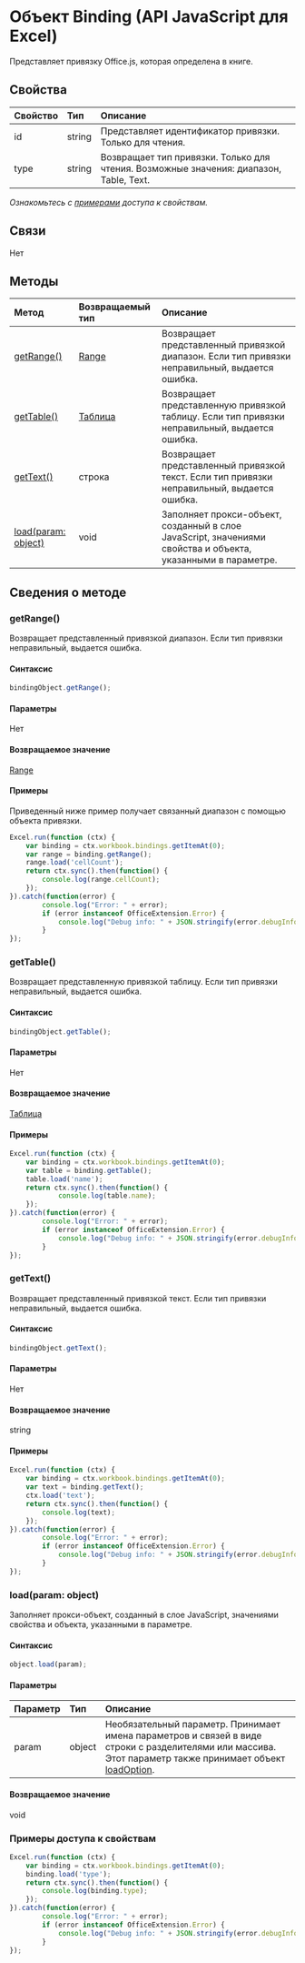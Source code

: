﻿# Объект Binding (API JavaScript для Excel)

Представляет привязку Office.js, которая определена в книге.

## Свойства

| Свойство     | Тип   |Описание
|:---------------|:--------|:----------|
|id|string|Представляет идентификатор привязки. Только для чтения.|
|type|string|Возвращает тип привязки. Только для чтения. Возможные значения: диапазон, Table, Text.|

_Ознакомьтесь с [примерами](#примерами) доступа к свойствам._

## Связи
Нет


## Методы

| Метод           | Возвращаемый тип    |Описание|
|:---------------|:--------|:----------|
|[getRange()](#getrange)|[Range](range.md)|Возвращает представленный привязкой диапазон. Если тип привязки неправильный, выдается ошибка.|
|[getTable()](#gettable)|[Таблица](table.md)|Возвращает представленную привязкой таблицу. Если тип привязки неправильный, выдается ошибка.|
|[getText()](#gettext)|строка|Возвращает представленный привязкой текст. Если тип привязки неправильный, выдается ошибка.|
|[load(param: object)](#loadparam-object)|void|Заполняет прокси-объект, созданный в слое JavaScript, значениями свойства и объекта, указанными в параметре.|

## Сведения о методе


### getRange()
Возвращает представленный привязкой диапазон. Если тип привязки неправильный, выдается ошибка.

#### Синтаксис
```js
bindingObject.getRange();
```

#### Параметры
Нет

#### Возвращаемое значение
[Range](range.md)

#### Примеры
Приведенный ниже пример получает связанный диапазон с помощью объекта привязки.

```js
Excel.run(function (ctx) { 
    var binding = ctx.workbook.bindings.getItemAt(0);
    var range = binding.getRange();
    range.load('cellCount');
    return ctx.sync().then(function() {
        console.log(range.cellCount);
    });
}).catch(function(error) {
        console.log("Error: " + error);
        if (error instanceof OfficeExtension.Error) {
            console.log("Debug info: " + JSON.stringify(error.debugInfo));
        }
});
```


### getTable()
Возвращает представленную привязкой таблицу. Если тип привязки неправильный, выдается ошибка.

#### Синтаксис
```js
bindingObject.getTable();
```

#### Параметры
Нет

#### Возвращаемое значение
[Таблица](table.md)

#### Примеры
```js
Excel.run(function (ctx) { 
    var binding = ctx.workbook.bindings.getItemAt(0);
    var table = binding.getTable();
    table.load('name');
    return ctx.sync().then(function() {
            console.log(table.name);
    });
}).catch(function(error) {
        console.log("Error: " + error);
        if (error instanceof OfficeExtension.Error) {
            console.log("Debug info: " + JSON.stringify(error.debugInfo));
        }
});
```


### getText()
Возвращает представленный привязкой текст. Если тип привязки неправильный, выдается ошибка.

#### Синтаксис
```js
bindingObject.getText();
```

#### Параметры
Нет

#### Возвращаемое значение
string

#### Примеры

```js
Excel.run(function (ctx) { 
    var binding = ctx.workbook.bindings.getItemAt(0);
    var text = binding.getText();
    ctx.load('text');
    return ctx.sync().then(function() {
        console.log(text);
    });
}).catch(function(error) {
        console.log("Error: " + error);
        if (error instanceof OfficeExtension.Error) {
            console.log("Debug info: " + JSON.stringify(error.debugInfo));
        }
});
```


### load(param: object)
Заполняет прокси-объект, созданный в слое JavaScript, значениями свойства и объекта, указанными в параметре.

#### Синтаксис
```js
object.load(param);
```

#### Параметры
| Параметр    | Тип   |Описание|
|:---------------|:--------|:----------|
|param|object|Необязательный параметр. Принимает имена параметров и связей в виде строки с разделителями или массива. Этот параметр также принимает объект [loadOption](loadoption.md).|

#### Возвращаемое значение
void
### Примеры доступа к свойствам

```js
Excel.run(function (ctx) { 
    var binding = ctx.workbook.bindings.getItemAt(0);
    binding.load('type');
    return ctx.sync().then(function() {
        console.log(binding.type);
    });
}).catch(function(error) {
        console.log("Error: " + error);
        if (error instanceof OfficeExtension.Error) {
            console.log("Debug info: " + JSON.stringify(error.debugInfo));
        }
});
```
